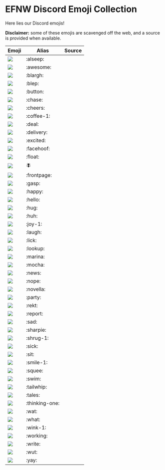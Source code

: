 # EFNW Discord Emoji Collection

Here lies our Discord emojis!

**Disclaimer:** some of these emojis are scavenged off the web, and a source is provided when available.

| Emoji | Alias | Source |
| ----- | ----- | ------ |
| ![](alseep.png) | :alseep: |  |
| ![](awesome.png) | :awesome: |  |
| ![](blargh.png) | :blargh: |  |
| ![](blep.png) | :blep: |  |
| ![](button.png) | :button: |  |
| ![](chase.png) | :chase: |  |
| ![](cheers.png) | :cheers: |  |
| ![](coffee-1.png) | :coffee-1: |  |
| ![](deal.png) | :deal: |  |
| ![](delivery.png) | :delivery: |  |
| ![](excited.png) | :excited: |  |
| ![](facehoof.png) | :facehoof: |  |
| ![](float.png) | :float: |  |
| ![](fly.png) | :fly: |  |
| ![](frontpage.png) | :frontpage: |  |
| ![](gasp.png) | :gasp: |  |
| ![](happy.png) | :happy: |  |
| ![](hello.png) | :hello: |  |
| ![](hug.png) | :hug: |  |
| ![](huh.png) | :huh: |  |
| ![](joy-1.png) | :joy-1: |  |
| ![](laugh.png) | :laugh: |  |
| ![](lick.png) | :lick: |  |
| ![](lookup.png) | :lookup: |  |
| ![](marina.png) | :marina: |  |
| ![](mocha.png) | :mocha: |  |
| ![](news.png) | :news: |  |
| ![](nope.png) | :nope: |  |
| ![](novella.png) | :novella: |  |
| ![](party.png) | :party: |  |
| ![](rekt.png) | :rekt: |  |
| ![](report.png) | :report: |  |
| ![](sad.png) | :sad: |  |
| ![](sharpie.png) | :sharpie: |  |
| ![](shrug-1.png) | :shrug-1: |  |
| ![](sick.png) | :sick: |  |
| ![](sit.png) | :sit: |  |
| ![](smile-1.png) | :smile-1: |  |
| ![](squee.png) | :squee: |  |
| ![](swim.png) | :swim: |  |
| ![](tailwhip.png) | :tailwhip: |  |
| ![](tales.png) | :tales: |  |
| ![](thinking-one.png) | :thinking-one: |  |
| ![](wat.png) | :wat: |  |
| ![](what.png) | :what: |  |
| ![](wink-1.png) | :wink-1: |  |
| ![](working.png) | :working: |  |
| ![](write.png) | :write: |  |
| ![](wut.png) | :wut: |  |
| ![](yay.png) | :yay: |  |